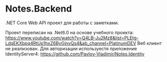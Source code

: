 # Notes.Backend
.NET Core Web API проект для работы с заметками.

Проект переписан на .Net6.0 на основе учебного проекта: https://www.youtube.com/watch?v=Q4LB-Ju2Mz8&list=PLEtg-LdqEKXbpq4RtUp1hxZ6ByGjnvQs4&ab_channel=PlatinumDEV
Веб клиент не реализован. Для авторизации используестя приложение IdentityServer4: https://github.com/Pavlov-Vladimir/Notes.Identity
